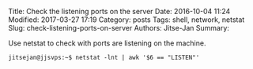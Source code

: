 Title: Check the listening ports on the server
Date: 2016-10-04 11:24
Modified: 2017-03-27 17:19
Category: posts
Tags: shell, network, netstat
Slug: check-listening-ports-on-server
Authors: Jitse-Jan
Summary: 

Use netstat to check with ports are listening on the machine.
``` shell
jitsejan@jjsvps:~$ netstat -lnt | awk '$6 == "LISTEN"'
```